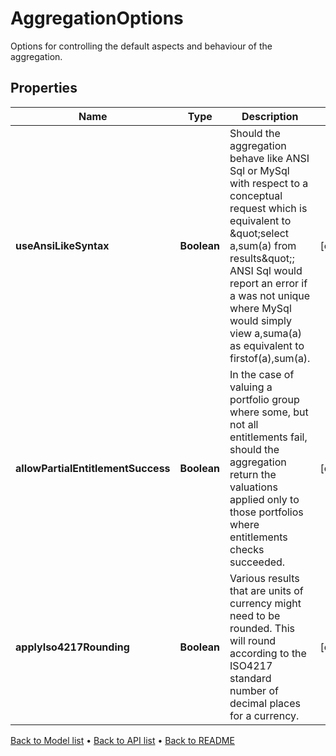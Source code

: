 

# AggregationOptions

Options for controlling the default aspects and behaviour of the aggregation.

## Properties

| Name | Type | Description | Notes |
|------------ | ------------- | ------------- | -------------|
|**useAnsiLikeSyntax** | **Boolean** | Should the aggregation behave like ANSI Sql or MySql with respect to a conceptual request which is equivalent to \&quot;select a,sum(a) from results\&quot;; ANSI Sql would report an error if a was not unique where MySql would simply view a,suma(a) as equivalent to firstof(a),sum(a). |  [optional] |
|**allowPartialEntitlementSuccess** | **Boolean** | In the case of valuing a portfolio group where some, but not all entitlements fail, should the aggregation return the valuations applied only to those portfolios where entitlements checks succeeded. |  [optional] |
|**applyIso4217Rounding** | **Boolean** | Various results that are units of currency might need to be rounded. This will round according to the ISO4217 standard number of decimal places for a currency. |  [optional] |



[Back to Model list](../README.md#documentation-for-models) &#8226; [Back to API list](../README.md#documentation-for-api-endpoints) &#8226; [Back to README](../README.md)


